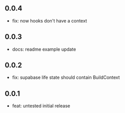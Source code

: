 ## 0.0.4

- fix: now hooks don't have a context

## 0.0.3

- docs: readme example update

## 0.0.2

- fix: supabase life state should contain BuildContext

## 0.0.1

- feat: untested initial release
